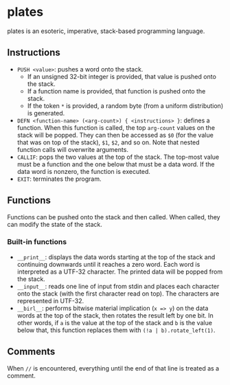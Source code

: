 # plates

plates is an esoteric, imperative, stack-based programming language.

## Instructions

- `PUSH <value>`: pushes a word onto the stack.
    - If an unsigned 32-bit integer is provided, that value is pushed onto the stack.
    - If a function name is provided, that function is pushed onto the stack.
    - If the token `*` is provided, a random byte (from a uniform distribution) is generated.
- `DEFN <function-name> (<arg-count>) { <instructions> }`: defines a function. When this function is called, the top `arg-count` values on the stack will be popped. They can then be accessed as `$0` (for the value that was on top of the stack), `$1`, `$2`, and so on. Note that nested function calls will overwrite arguments.
- `CALLIF`: pops the two values at the top of the stack. The top-most value must be a function and the one below that must be a data word. If the data word is nonzero, the function is executed.
- `EXIT`: terminates the program.

## Functions

Functions can be pushed onto the stack and then called. When called, they can modify the state of the stack.

### Built-in functions

- `__print__`: displays the data words starting at the top of the stack and continuing downwards until it reaches a zero word. Each word is interpreted as a UTF-32 character. The printed data will be popped from the stack.
- `__input__`: reads one line of input from stdin and places each character onto the stack (with the first character read on top). The characters are represented in UTF-32.
- `__birl__`: performs bitwise material implication (`x => y`) on the data words at the top of the stack, then rotates the result left by one bit. In other words, if `a` is the value at the top of the stack and `b` is the value below that, this function replaces them with `(!a | b).rotate_left(1)`.

## Comments

When `//` is encountered, everything until the end of that line is treated as a comment.
